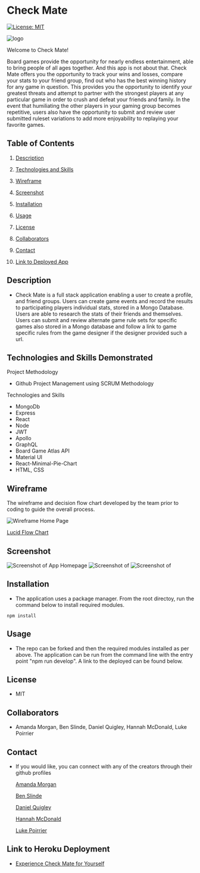 # Check Mate

[![License: MIT](https://img.shields.io/badge/License-MIT-yellow.svg)](https://opensource.org/licenses/MIT)

![logo](./client/public/src/Images/Checkmatelogofinalcolor.png)

Welcome to Check Mate!

Board games provide the opportunity for nearly endless entertainment, able to bring people of all ages together.  And this app is not about that.  Check Mate offers you the opportunity to track your wins and losses, compare your stats to your friend group, find out who has the best winning history for any game in question.  This provides you the opportunity to identify your greatest threats and attempt to partner with the strongest players at any particular game in order to crush and defeat your friends and family.  In the event that humiliating the other players in your gaming group becomes repetitive, users also have the opportunity to submit and review user submitted ruleset variations to add more enjoyability to replaying your favorite games.  


## Table of Contents

1. [Description](#description)

1. [Technologies and Skills](#technologies)

1. [Wireframe](#wireframe)

1. [Screenshot](#screenshot)

1. [Installation](#installation)

1. [Usage](#usage)

1. [License](#license)

1. [Collaborators](#collaborators)

1. [Contact](#contact)

1. [Link to Deployed App](#sample)

## <a id="description"></a>Description

- Check Mate is a full stack application enabling a user to create a profile, and friend groups.  Users can create game events and record the results to participating players individual stats, stored in a Mongo Database.  Users are able to research the stats of their friends and themselves.  Users can submit and review alternate game rule sets for specific games also stored in a Mongo database and follow a link to game specific rules from the game designer if the designer provided such a url.    

## <a id="technologies"></a>Technologies and Skills Demonstrated

Project Methodology
* Github Project Management using SCRUM Methodology

Technologies and Skills
* MongoDb
* Express
* React
* Node
* JWT
* Apollo
* GraphQL
* Board Game Atlas API
* Material UI
* React-Minimal-Pie-Chart
* HTML, CSS

## <a id="wireframe"></a>Wireframe

The wireframe and decision flow chart developed by the team prior to coding to guide the overall process.

![Wireframe Home Page]()

[Lucid Flow Chart](https://lucid.app/lucidchart/de7946a0-8639-4d26-8d44-f184f338f276/edit?invitationId=inv_3960a10b-fd03-4360-b988-9731fd16fd70&page=0_0#)

## <a id="screenshot"></a>Screenshot

![Screenshot of App Homepage](/public/images/screenshothome.png)
![Screenshot of ](/public/images/screenshot2)
![Screenshot of ](/public/images/screenshot3)

## <a id="installation"></a>Installation

- The application uses a package manager.  From the root directoy, run the command below to install required modules.

```
npm install
```

## <a id="usage"></a>Usage

- The repo can be forked and then the required modules installed as per above. The application can be run from the command line with the entry point "npm run develop".  A link to the deployed can be found below.

## <a id="license"></a>License

- MIT

## <a id="collaborators"></a>Collaborators

- Amanda Morgan, Ben Slinde, Daniel Quigley, Hannah McDonald, Luke Poirrier 

## <a id="contact"></a>Contact

- If you would like, you can connect with any of the creators through their github profiles

  [Amanda Morgan](https://github.com/AmandaC0022) 

  [Ben Slinde](https://github.com/stevenslade)

  [Daniel Quigley](https://github.com/d4nnyq88)

  [Hannah McDonald](https://github.com/hannahnmcdonald)

  [Luke Poirrier](https://github.com/lukecp5)


## <a id="sample"></a>Link to Heroku Deployment

- [Experience Check Mate for Yourself](https://something-random-heroku)
